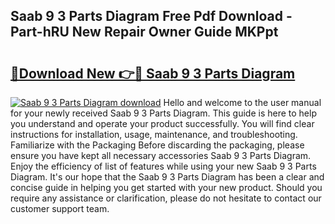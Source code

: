 ## Saab 9 3 Parts Diagram Free Pdf Download - Part-hRU New Repair Owner Guide MKPpt

# <h2><a href="http://dfisiy.blite.top/?on=Saab+9+3+Parts+Diagram">🔗Download New 👉🔴 Saab 9 3 Parts Diagram</a></h2>

[![Saab 9 3 Parts Diagram download](https://i.imgur.com/lujVjoI.png)](http://dfisiy.blite.top/?on=Saab+9+3+Parts+Diagram)
Hello and welcome to the user manual for your newly received Saab 9 3 Parts Diagram. This guide is here to help you understand and operate your product successfully. You will find clear instructions for installation, usage, maintenance, and troubleshooting. Familiarize with the Packaging Before discarding the packaging, please ensure you have kept all necessary accessories Saab 9 3 Parts Diagram. Enjoy the efficiency of list of features while using your new Saab 9 3 Parts Diagram. It's our hope that the Saab 9 3 Parts Diagram has been a clear and concise guide in helping you get started with your new product. Should you require any assistance or clarification, please do not hesitate to contact our customer support team.
